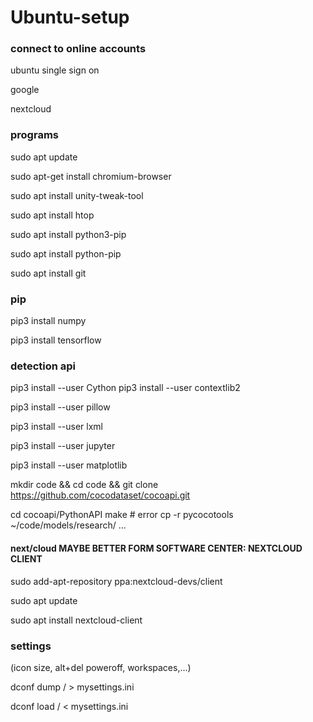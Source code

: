 # Ubuntu-setup
### connect to online accounts
ubuntu single sign on

google

nextcloud

### programs
sudo apt update

sudo apt-get install chromium-browser

sudo apt install unity-tweak-tool

sudo apt install htop

sudo apt install python3-pip

sudo apt install python-pip

sudo apt install git



### pip
pip3 install numpy

pip3 install tensorflow


### detection api
pip3 install --user Cython
pip3 install --user contextlib2

pip3 install --user pillow

pip3 install --user lxml

pip3 install --user jupyter

pip3 install --user matplotlib

mkdir code && cd code && git clone https://github.com/cocodataset/cocoapi.git

cd cocoapi/PythonAPI
make # error
cp -r pycocotools ~/code/models/research/
...

#### next/cloud MAYBE BETTER FORM SOFTWARE CENTER: NEXTCLOUD CLIENT
sudo add-apt-repository ppa:nextcloud-devs/client

sudo apt update

sudo apt install nextcloud-client




### settings
(icon size, alt+del poweroff, workspaces,...)

dconf dump / > mysettings.ini

dconf load / < mysettings.ini
